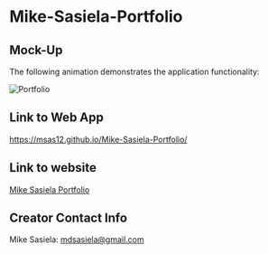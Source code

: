 # Mike-Sasiela-Portfolio

## Mock-Up

The following animation demonstrates the application functionality:

![Portfolio](./)

## Link to Web App
https://msas12.github.io/Mike-Sasiela-Portfolio/

## Link to website
[Mike Sasiela Portfolio](https://msas12.github.io/Mike-Sasiela-Portfolio/)

## Creator Contact Info
Mike Sasiela: mdsasiela@gmail.com